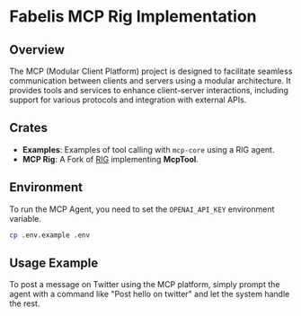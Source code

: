 # Fabelis MCP Rig Implementation

## Overview

The MCP (Modular Client Platform) project is designed to facilitate seamless communication between clients and servers using a modular architecture. It provides tools and services to enhance client-server interactions, including support for various protocols and integration with external APIs.

## Crates

- **Examples**: Examples of tool calling with `mcp-core` using a RIG agent.
- **MCP Rig**: A Fork of [RIG](https://github.com/0xPlaygrounds/rig) implementing **McpTool**.

## Environment
To run the MCP Agent, you need to set the `OPENAI_API_KEY` environment variable.
```bash
cp .env.example .env
```

## Usage Example
To post a message on Twitter using the MCP platform, simply prompt the agent with a command like "Post hello on twitter" and let the system handle the rest.